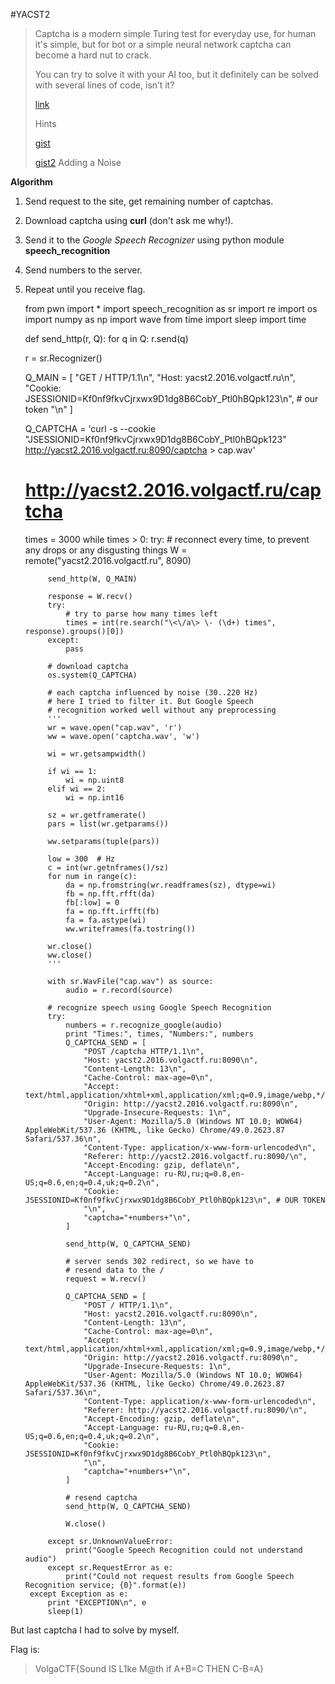 #YACST2

> Captcha is a modern simple Turing test for everyday use, for human
> it's simple, but for bot or a simple neural network captcha can become
> a hard nut to crack.
> 
> You can try to solve it with your AI too, but it definitely can be
> solved with several lines of code, isn’t it?
> 
> [link](http://yacst2.2016.volgactf.ru:8090/)
> 
> Hints
> 
> [gist](https://gist.github.com/volalex/799789663f8c29f1bb58)
> 
> [gist2](https://gist.github.com/volalex/4c62beaa721807dbc139) Adding a
> Noise


**Algorithm**

1. Send request to the site, get remaining number of captchas.

2. Download captcha using **curl** (don't ask me why!).

3. Send it to the *Google Speech Recognizer* using python module **speech_recognition**

4. Send numbers to the server.

5. Repeat until you receive flag.




    from pwn import *
    import speech_recognition as sr
    import re
    import os
    import numpy as np
    import wave
    from time import sleep
    import time
    
    def send_http(r, Q):
        for q in Q:
            r.send(q)
    
    r = sr.Recognizer()
    
    
    Q_MAIN = [
        "GET / HTTP/1.1\n",
        "Host: yacst2.2016.volgactf.ru\n",
        "Cookie: JSESSIONID=Kf0nf9fkvCjrxwx9D1dg8B6CobY_Ptl0hBQpk123\n", # our token
        "\n"
    ]
    
    Q_CAPTCHA = 'curl -s --cookie "JSESSIONID=Kf0nf9fkvCjrxwx9D1dg8B6CobY_Ptl0hBQpk123" http://yacst2.2016.volgactf.ru:8090/captcha > cap.wav'
    # http://yacst2.2016.volgactf.ru/captcha
    
    
    times = 3000
    while times > 0:
        try:
	        # reconnect every time, to prevent any drops or any disgusting things
            W = remote("yacst2.2016.volgactf.ru", 8090)
            
            send_http(W, Q_MAIN)
    
            response = W.recv()
            try:
	            # try to parse how many times left
                times = int(re.search("\<\/a\> \- (\d+) times", response).groups()[0])
            except:
                pass
    
		    # download captcha
            os.system(Q_CAPTCHA)
    
		    # each captcha influenced by noise (30..220 Hz)
		    # here I tried to filter it. But Google Speech 
		    # recognition worked well without any preprocessing
            '''
            wr = wave.open("cap.wav", 'r')
            ww = wave.open('captcha.wav', 'w')
    
            wi = wr.getsampwidth()
    
            if wi == 1:
                wi = np.uint8
            elif wi == 2:
                wi = np.int16
    
            sz = wr.getframerate()
            pars = list(wr.getparams())
    
            ww.setparams(tuple(pars))
    
            low = 300  # Hz
            c = int(wr.getnframes()/sz)
            for num in range(c):
                da = np.fromstring(wr.readframes(sz), dtype=wi)
                fb = np.fft.rfft(da)
                fb[:low] = 0
                fa = np.fft.irfft(fb)
                fa = fa.astype(wi)
                ww.writeframes(fa.tostring())
    
            wr.close()
            ww.close()
            '''
    
            with sr.WavFile("cap.wav") as source:
                audio = r.record(source)
    
            # recognize speech using Google Speech Recognition
            try:
                numbers = r.recognize_google(audio)
                print "Times:", times, "Numbers:", numbers
                Q_CAPTCHA_SEND = [
                    "POST /captcha HTTP/1.1\n",
                    "Host: yacst2.2016.volgactf.ru:8090\n",
                    "Content-Length: 13\n",
                    "Cache-Control: max-age=0\n",
                    "Accept: text/html,application/xhtml+xml,application/xml;q=0.9,image/webp,*/*;q=0.8\n",
                    "Origin: http://yacst2.2016.volgactf.ru:8090\n",
                    "Upgrade-Insecure-Requests: 1\n",
                    "User-Agent: Mozilla/5.0 (Windows NT 10.0; WOW64) AppleWebKit/537.36 (KHTML, like Gecko) Chrome/49.0.2623.87 Safari/537.36\n",
                    "Content-Type: application/x-www-form-urlencoded\n",
                    "Referer: http://yacst2.2016.volgactf.ru:8090/\n",
                    "Accept-Encoding: gzip, deflate\n",
                    "Accept-Language: ru-RU,ru;q=0.8,en-US;q=0.6,en;q=0.4,uk;q=0.2\n",
                    "Cookie: JSESSIONID=Kf0nf9fkvCjrxwx9D1dg8B6CobY_Ptl0hBQpk123\n", # OUR TOKEN
                    "\n",
                    "captcha="+numbers+"\n",
                ]
    
                send_http(W, Q_CAPTCHA_SEND)
    
			    # server sends 302 redirect, so we have to 
			    # resend data to the / 
                request = W.recv()
    
                Q_CAPTCHA_SEND = [
                    "POST / HTTP/1.1\n",
                    "Host: yacst2.2016.volgactf.ru:8090\n",
                    "Content-Length: 13\n",
                    "Cache-Control: max-age=0\n",
                    "Accept: text/html,application/xhtml+xml,application/xml;q=0.9,image/webp,*/*;q=0.8\n",
                    "Origin: http://yacst2.2016.volgactf.ru:8090\n",
                    "Upgrade-Insecure-Requests: 1\n",
                    "User-Agent: Mozilla/5.0 (Windows NT 10.0; WOW64) AppleWebKit/537.36 (KHTML, like Gecko) Chrome/49.0.2623.87 Safari/537.36\n",
                    "Content-Type: application/x-www-form-urlencoded\n",
                    "Referer: http://yacst2.2016.volgactf.ru:8090/\n",
                    "Accept-Encoding: gzip, deflate\n",
                    "Accept-Language: ru-RU,ru;q=0.8,en-US;q=0.6,en;q=0.4,uk;q=0.2\n",
                    "Cookie: JSESSIONID=Kf0nf9fkvCjrxwx9D1dg8B6CobY_Ptl0hBQpk123\n",
                    "\n",
                    "captcha="+numbers+"\n",
                ]
                
                # resend captcha
                send_http(W, Q_CAPTCHA_SEND)
    
                W.close()
    
            except sr.UnknownValueError:
                print("Google Speech Recognition could not understand audio")
            except sr.RequestError as e:
                print("Could not request results from Google Speech Recognition service; {0}".format(e))
        except Exception as e:
            print "EXCEPTION\n", e
            sleep(1)


But last captcha I had to solve by myself.

Flag is:

> VolgaCTF{Sound IS L1ke M@th if A+B=C THEN C-B=A}
